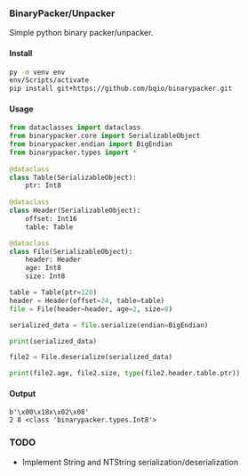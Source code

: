 ### BinaryPacker/Unpacker
Simple python binary packer/unpacker.


#### Install
```bash
py -m venv env
env/Scripts/activate
pip install git+https://github.com/bqio/binarypacker.git
```


#### Usage
```python
from dataclasses import dataclass
from binarypacker.core import SerializableObject
from binarypacker.endian import BigEndian
from binarypacker.types import *
    
@dataclass
class Table(SerializableObject):
    ptr: Int8
    
@dataclass
class Header(SerializableObject):
    offset: Int16
    table: Table

@dataclass
class File(SerializableObject):
    header: Header
    age: Int8
    size: Int8

table = Table(ptr=120)
header = Header(offset=24, table=table)
file = File(header=header, age=2, size=8)

serialized_data = file.serialize(endian=BigEndian)

print(serialized_data)

file2 = File.deserialize(serialized_data)

print(file2.age, file2.size, type(file2.header.table.ptr))
```
#### Output
```
b'\x00\x18x\x02\x08'
2 8 <class 'binarypacker.types.Int8'>
```

### TODO

* Implement String and NTString serialization/deserialization